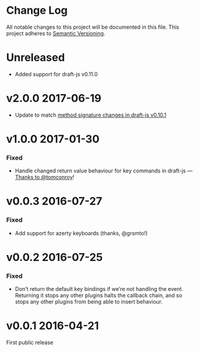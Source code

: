 # Change Log

All notable changes to this project will be documented in this file.
This project adheres to [Semantic Versioning](http://semver.org/).

# Unreleased

* Added support for draft-js v0.11.0

# v2.0.0 2017-06-19

* Update to match [method signature changes in draft-js v0.10.1](https://github.com/draft-js-plugins/draft-js-plugins/issues/736)

# v1.0.0 2017-01-30

### Fixed

* Handle changed return value behaviour for key commands in draft-js — [Thanks to @tomconroy](https://github.com/icelab/draft-js-autolist-plugin/pull/8)!

# v0.0.3 2016-07-27

### Fixed

* Add support for azerty keyboards (thanks, @grsmto!)

# v0.0.2 2016-07-25

### Fixed

* Don’t return the default key bindings if we’re not handling the event. Returning it stops any other plugins halts the callback chain, and so stops any other plugins from being able to insert behaviour.

# v0.0.1 2016-04-21

First public release
